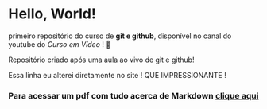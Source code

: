# Hello, World!
primeiro repositório do curso de **git e github**, disponível no canal do youtube do *Curso em Vídeo* ! :vulcan_salute:

Repositório criado após uma aula ao vivo de git e github!
 
Essa linha eu alterei diretamente no site ! QUE IMPRESSIONANTE !
 
### Para acessar um pdf com tudo acerca de Markdown [clique aqui](https://github.com/gustavoguanabara/git-github)
